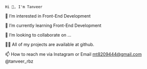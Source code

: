                                                                              Hi 👋, I'm Tanveer





‌👀 I’m interested in Front-End Development

‌🌱 I’m currently learning Front-End Development

‌💞️ I’m looking to collaborate on ...

‌👨‍💻 All of my projects are available at github.

‌📫 How to reach me via Instagram or Email
mt8209444@gmail.com
@tanveer_rbz
